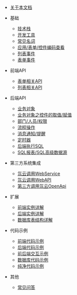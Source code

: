 * [关于本文档](/)


* 基础

  * [技术栈](/doc/language)
  * [开发工具](/doc/dev-tools)
  * [常见名词](/doc/noun)
  * [应用/表单/控件编码查看](/doc/check-code)
  * [列表事件](/doc/list-events)
  * [表单事件](/doc/form-events)  


* 前端API

  * [表单相关API](/doc/form-api)
  * [列表相关API](/doc/list-api)


* 后端API
  
  * [业务对象](/doc/biz-object)
  * [业务对象之控件的取值/赋值](/doc/bo-set-get)
  * [部门/人员/权限](/doc/organization)
  * [流程操作](/doc/workflow)
  * [消息通知/提醒](/doc/notification)
  * [定时器](/doc/timer)
  * [后端执行SQL](/doc/exec-sql)
  * [SQL报表/SQL高级数据源](doc/sql-report)


* 第三方系统集成

  * [氚云调用WebService](/doc/req-ws)
  * [氚云调用WebAPI](/doc/req-api)
  * [第三方调用氚云OpenApi](/doc/open-api)


* 扩展

  * [前端实例详解](/doc/js-instance)
  * [后端实例详解](/doc/cs-instance)
  * [数据库表结构详解](/doc/database)


* 代码示例

  * [前端代码示例](/doc/js-example)
  * [后端代码示例](/doc/cs-example)
  * [前后端交互示例](/doc/interactive-example)
  * [数据库代码示例](/doc/sql-example)
  * [纯净代码示例](/doc/pure-example)


* 其他
  
  * [常见问答](/doc/faq)
